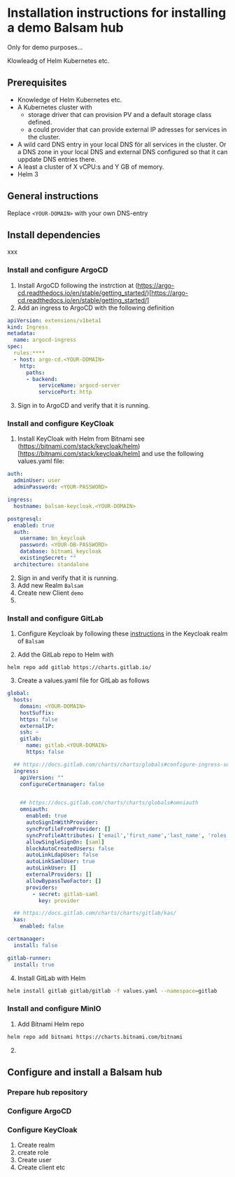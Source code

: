 # Installation instructions for installing a demo Balsam hub
Only for demo purposes...

Klowleadg of Helm Kubernetes etc.

## Prerequisites
* Knowledge of Helm Kubernetes etc.
* A Kubernetes cluster with
    * storage driver that can provision PV and a default storage class defined.
    * a could provider that can provide external IP adresses for services in the cluster.
* A wild card DNS entry in your local DNS för all services in the cluster. Or a DNS zone in your local DNS and external DNS configured so that it can uppdate DNS entries there.
* A least a cluster of X vCPU:s and Y GB of memory.
* Helm 3

## General instructions
Replace `<YOUR-DOMAIN>` with your own DNS-entry

## Install dependencies
xxx
### Install and configure ArgoCD
1. Install ArgoCD following the instrction at (https://argo-cd.readthedocs.io/en/stable/getting_started/)[https://argo-cd.readthedocs.io/en/stable/getting_started/]
2. Add an ingress to ArgoCD with the following definition
```yaml
apiVersion: extensions/v1beta1
kind: Ingress
metadata:
  name: argocd-ingress
spec:
  rules:****
  - host: argo-cd.<YOUR-DOMAIN>
    http:
      paths:
      - backend:
          serviceName: argocd-server
          servicePort: http
```
3. Sign in to ArgoCD and verify that it is running.

### Install and configure KeyCloak
1. Install KeyCloak with Helm from Bitnami see (https://bitnami.com/stack/keycloak/helm)[https://bitnami.com/stack/keycloak/helm] and use the following values.yaml file:
```yaml
auth:
  adminUser: user
  adminPassword: <YOUR-PASSWORD>

ingress:
  hostname: balsam-keycloak.<YOUR-DOMAIN>

postgresql:
  enabled: true
  auth:
    username: bn_keycloak
    password: <YOUR-DB-PASSWORD>
    database: bitnami_keycloak
    existingSecret: ""
  architecture: standalone

```
2. Sign in and verify that it is running.
3. Add new Realm `Balsam`
4. Create new Client `demo`
5. 

### Install and configure GitLab

1. Configure Keycloak by following these [instructions](https://medium.com/@panda1100/gitlab-sso-using-keycloak-as-saml-2-0-idp-86b75abadaab) in the Keycloak realm of `Balsam`
   
2. Add the GitLab repo to Helm with 
```
helm repo add gitlab https://charts.gitlab.io/
```

3. Create a values.yaml file for GitLab as follows

```yaml
global:
  hosts:
    domain: <YOUR-DOMAIN>
    hostSuffix:
    https: false
    externalIP:
    ssh: ~
    gitlab:
      name: gitlab.<YOUR-DOMAIN>
      https: false

  ## https://docs.gitlab.com/charts/charts/globals#configure-ingress-settings
  ingress:
    apiVersion: ""
    configureCertmanager: false


    ## https://docs.gitlab.com/charts/charts/globals#omniauth
    omniauth:
      enabled: true
      autoSignInWithProvider:
      syncProfileFromProvider: []
      syncProfileAttributes: ['email','first_name','last_name', 'roles']
      allowSingleSignOn: [saml]
      blockAutoCreatedUsers: false
      autoLinkLdapUser: false
      autoLinkSamlUser: true
      autoLinkUser: []
      externalProviders: []
      allowBypassTwoFactor: []
      providers:
        - secret: gitlab-saml
          key: provider

  ## https://docs.gitlab.com/charts/charts/gitlab/kas/
  kas:
    enabled: false

certmanager:
  install: false

gitlab-runner:
  install: true
```

4. Install GitLab with Helm

```bash
helm install gitlab gitlab/gitlab -f values.yaml --namespace=gitlab
```

### Install and configure MinIO

1. Add Bitnami Helm repo
  
```bash
helm repo add bitnami https://charts.bitnami.com/bitnami
```

2. 

## Configure and install a Balsam hub
### Prepare hub repository
### Configure ArgoCD
### Configure KeyCloak
1. Create realm
2. create role
3. Create user
4. Create client
etc